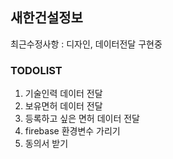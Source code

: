 ##  새한건설정보
최근수정사항 : 디자인, 데이터전달 구현중
### TODOLIST
1. 기술인력 데이터 전달
2. 보유면허 데이터 전달
3. 등록하고 싶은 면허 데이터 전달
4. firebase 환경변수 가리기
5. 동의서 받기



